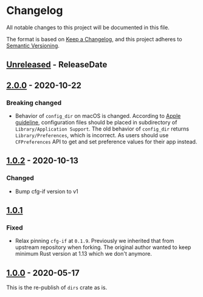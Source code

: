 # Changelog

All notable changes to this project will be documented in this file.

The format is based on [Keep a Changelog](https://keepachangelog.com/en/1.0.0/),
and this project adheres to [Semantic Versioning](https://semver.org/spec/v2.0.0.html).

<!--
# Guiding Principles

* Changelogs are for _humans_, not machines.
* There should be an entry for every single version.
* The same types of changes should be grouped.
* Versions and sections should be linkable.
* The latest version comes first.
* The release date of each version is displayed.
* Mention whether you follow Semantic Versioning.

# Types of changes

* `Added` for new features.
* `Changed` for changes in existing functionality.
* `Deprecated` for soon-to-be removed features.
* `Removed` for now removed features.
* `Fixed` for any bug fixes.
* `Security` in case of vulnerabilities.
 -->

<!-- next-header -->
## [Unreleased] - ReleaseDate

## [2.0.0] - 2020-10-22
### Breaking changed
* Behavior of `config_dir` on macOS is changed.
  According to [Apple guideline][appple-configdir], configuration files should be placed
  in subdirectory of `Library/Application Support`. The old behavior of `config_dir`
  returns `Library/Preferences`, which is incorrect. As users should use `CFPreferences`
  API to get and set preference values for their app instead.

[appple-configdir]: https://developer.apple.com/library/archive/documentation/FileManagement/Conceptual/FileSystemProgrammingGuide/FileSystemOverview/FileSystemOverview.html#//apple_ref/doc/uid/TP40010672-CH2-SW1

## [1.0.2] - 2020-10-13
### Changed
* Bump cfg-if version to v1

## [1.0.1]
### Fixed
* Relax pinning `cfg-if` at `0.1.9`. Previously we inherited that from upstream repository when forking.
  The original author wanted to keep minimum Rust version at 1.13 which we don't anymore.

## [1.0.0] - 2020-05-17

This is the re-publish of `dirs` crate as is.

<!-- next-url -->
[Unreleased]: https://github.com/xdg-rs/dirs/compare/dirs-v2.0.0...HEAD
[2.0.0]: https://github.com/xdg-rs/dirs/compare/dirs-v1.0.2...dirs-v2.0.0
[1.0.2]: https://github.com/xdg-rs/dirs/compare/dirs-v1.0.1...dirs-v1.0.2
[1.0.1]: https://github.com/xdg-rs/dirs/compare/dirs-v1.0.0...dirs-v1.0.1
[1.0.0]: https://github.com/xdg-rs/dirs/releases/tag/dirs-v1.0.0
